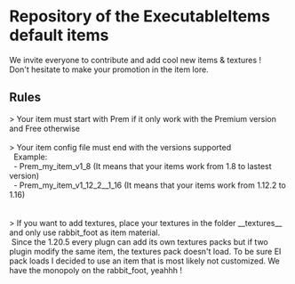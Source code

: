 <h1>Repository of the ExecutableItems default items</h1>

We invite everyone to contribute and add cool new items & textures !<br>
Don't hesitate to make your promotion in the item lore.

<h2>Rules</h2>
> Your item must start with Prem if it only work with the Premium version and Free otherwise<br><br>
> Your item config file must end with the versions supported<br>
&nbsp; Example:<br>
&nbsp;&nbsp;- Prem_my_item_v1_8  (It means that your items work from 1.8 to lastest version)<br>
&nbsp;&nbsp;- Prem_my_item_v1_12_2__1_16  (It means that your items work from 1.12.2 to 1.16)<br><br><br>
> If you want to add textures, place your textures in the folder __textures__ and only use rabbit_foot as item material.<br>
&nbsp;Since the 1.20.5 every plugn can add its own textures packs but if two plugin modify the same item, the textures pack doesn't load. To be sure EI pack loads I decided to use an item that is most likely not customized. We have the monopoly on the rabbit_foot, yeahhh !<br>
